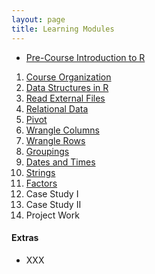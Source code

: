 ```yaml
---
layout: page
title: Learning Modules
---
```


* [Pre-Course Introduction to R](IntroR)

1. [Course Organization](Setup/)
1. [Data Structures in R](Data-Structures/)
1. [Read External Files](Read-External-Files/)
1. [Relational Data](Relational-Data/)
1. [Pivot](Pivot)
1. [Wrangle Columns](wrangle-columns/)
1. [Wrangle Rows](wrangle-rows/)
1. [Groupings](Groupings/)
1. [Dates and Times](Dates-Times/)
1. [Strings](Strings/)
1. [Factors](Factors/)
1. Case Study I
1. Case Study II
1. Project Work

#### Extras
* XXX

